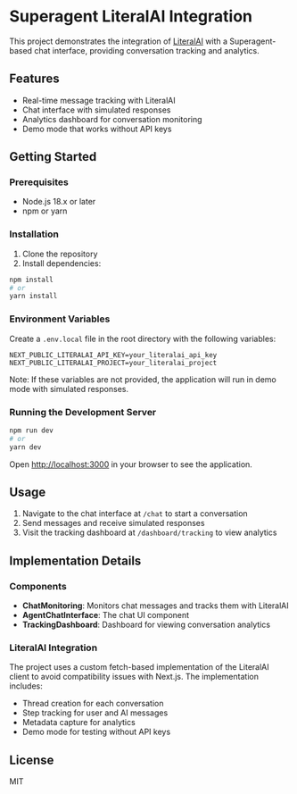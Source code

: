 # Superagent LiteralAI Integration

This project demonstrates the integration of [LiteralAI](https://www.literalai.io/) with a Superagent-based chat interface, providing conversation tracking and analytics.

## Features

- Real-time message tracking with LiteralAI
- Chat interface with simulated responses
- Analytics dashboard for conversation monitoring
- Demo mode that works without API keys

## Getting Started

### Prerequisites

- Node.js 18.x or later
- npm or yarn

### Installation

1. Clone the repository
2. Install dependencies:

```bash
npm install
# or
yarn install
```

### Environment Variables

Create a `.env.local` file in the root directory with the following variables:

```
NEXT_PUBLIC_LITERALAI_API_KEY=your_literalai_api_key
NEXT_PUBLIC_LITERALAI_PROJECT=your_literalai_project
```

Note: If these variables are not provided, the application will run in demo mode with simulated responses.

### Running the Development Server

```bash
npm run dev
# or
yarn dev
```

Open [http://localhost:3000](http://localhost:3000) in your browser to see the application.

## Usage

1. Navigate to the chat interface at `/chat` to start a conversation
2. Send messages and receive simulated responses
3. Visit the tracking dashboard at `/dashboard/tracking` to view analytics

## Implementation Details

### Components

- **ChatMonitoring**: Monitors chat messages and tracks them with LiteralAI
- **AgentChatInterface**: The chat UI component
- **TrackingDashboard**: Dashboard for viewing conversation analytics

### LiteralAI Integration

The project uses a custom fetch-based implementation of the LiteralAI client to avoid compatibility issues with Next.js. The implementation includes:

- Thread creation for each conversation
- Step tracking for user and AI messages
- Metadata capture for analytics
- Demo mode for testing without API keys

## License

MIT